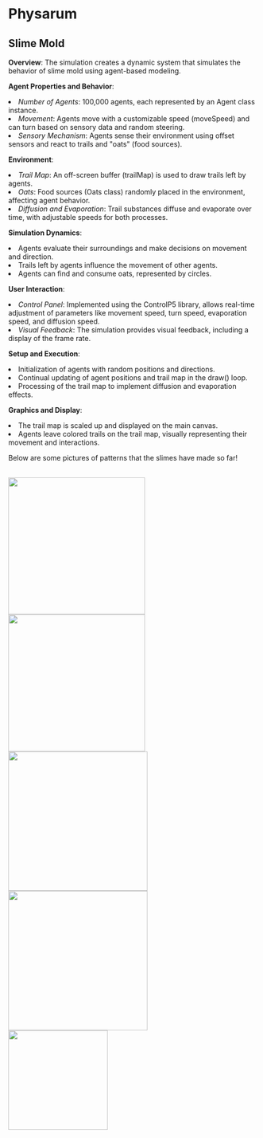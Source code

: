 <h1> Physarum </h1>
<h2> Slime Mold </h2> 
<p>
<strong>Overview</strong>: The simulation creates a dynamic system that simulates the behavior of slime mold using agent-based modeling.
</p>
<p>
<strong>Agent Properties and Behavior</strong>:

<li><em>Number of Agents</em>: 100,000 agents, each represented by an Agent class instance. </li>
<li><em>Movement</em>: Agents move with a customizable speed (moveSpeed) and can turn based on sensory data and random steering.</li>
<li><em>Sensory Mechanism</em>: Agents sense their environment using offset sensors and react to trails and "oats" (food sources).</li>
</p>
<p>
<strong>Environment</strong>:
<li><em>Trail Map</em>: An off-screen buffer (trailMap) is used to draw trails left by agents.</li>
<li><em>Oats</em>: Food sources (Oats class) randomly placed in the environment, affecting agent behavior.</li>
<li><em>Diffusion and Evaporation</em>: Trail substances diffuse and evaporate over time, with adjustable speeds for both processes.</li>
</p>
<p>
<strong>Simulation Dynamics</strong>:

<li>Agents evaluate their surroundings and make decisions on movement and direction.</li>
<li> Trails left by agents influence the movement of other agents.</li>
<li>Agents can find and consume oats, represented by circles.</li>
</p>
<p>
<strong>User Interaction</strong>:

<li><em>Control Panel</em>: Implemented using the ControlP5 library, allows real-time adjustment of parameters like movement speed, turn speed, evaporation speed, and diffusion speed. </li>
<li><em>Visual Feedback</em>: The simulation provides visual feedback, including a display of the frame rate. </li>
</p>
<p>
<strong>Setup and Execution</strong>:
  
<li> Initialization of agents with random positions and directions.</li>
<li> Continual updating of agent positions and trail map in the draw() loop.</li>
<li> Processing of the trail map to implement diffusion and evaporation effects.</li>
</p>
<p>
<strong>Graphics and Display</strong>:

<li> The trail map is scaled up and displayed on the main canvas.</li>
<li> Agents leave colored trails on the trail map, visually representing their movement and interactions.</li>
</p>

<p>
Below are some pictures of patterns that the slimes have made so far!
</p>
<br>
<img height="275" src="https://github.com/vlvcDev/Physarum/assets/112003152/bd17ee83-18b6-4ac0-a06b-1ceced85878a" />
<img height="275" src="https://github.com/vlvcDev/Physarum/assets/112003152/f51d5360-7fa2-4083-9942-f4d5247c6033" />
<br>
<img height="280" src="https://github.com/vlvcDev/Physarum/assets/112003152/2fc8a984-81e0-47ef-8b1f-c6e94b3f5066)" />
<img height="280" src="https://github.com/vlvcDev/Physarum/assets/112003152/e690c2fc-cf53-4b9c-849b-cd4cdb3b2ec5" />
<br>
<img height="200" src="https://github.com/vlvcDev/Physarum/assets/112003152/4c2d60b8-65d8-427a-97b5-dbdbddcd82b1" />
